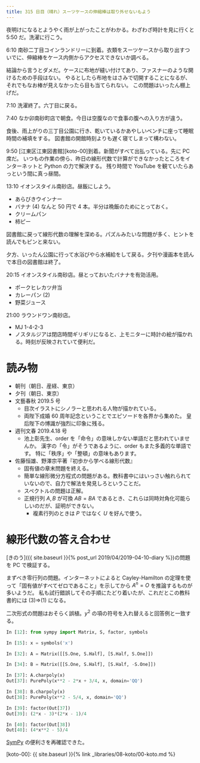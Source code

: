 ```yaml
---
title: 315 日目（晴れ）スーツケースの伸縮棒は取り外せないもよう
---
```


夜明けになるとようやく雨が上がったことがわかる。わざわざ時計を見に行くと 5:50 だ。洗濯に行こう。

6:10 南砂二丁目コインランドリーに到着。衣類をスーツケースから取り出すついでに、伸縮棒をケース内側からアクセスできないか調べる。

結論から言うとダメだ。ケースに布地が縫い付けてあり、ファスナーのような開けるための手段はない。
やるとしたら布地をはさみで切開することになるが、それでもなお棒が見えなかったら目も当てられない。
この問題はいったん棚上げだ。

7:10 洗濯終了。六丁目に戻る。

7:40 なか卯南砂町店で朝食。今日は空腹なので食事の腹への入り方が違う。

食後、雨上がりの三丁目公園に行き、乾いているかあやしいベンチに座って睡眠時間の補填をする。
図書館の開館時刻よりも遅く寝てしまって構わない。

9:50 [江東区江東図書館][koto-00]到着。新聞がすべて出払っている。先に PC 席だ。
いつもの作業の傍ら、昨日の線形代数で計算ができなかったところをインターネットと Python の力で解決する。
残り時間で YouTube を観ていたらあっという間に真っ昼間。

13:10 イオンスタイル南砂店。昼飯にしよう。
* あらびきウインナー
* バナナ (4) なんと 50 円で 4 本。半分は晩飯のためにとっておく。
* クリームパン
* 柿ピー

図書館に戻って線形代数の理解を深める。パズルみたいな問題が多く、ヒントを読んでもピンと来ない。

夕方、いったん公園に行って水浴びやら水補給をして戻る。夕刊や漫画本を読んで本日の図書館は終了。

20:15 イオンスタイル南砂店。昼とっておいたバナナを有効活用。
* ポークヒレカツ弁当
* カレーパン (2)
* 野菜ジュース

21:00 ラウンドワン南砂店。
* MJ 1-4-2-3
* ノスタルジアは閉店時間ギリギリになると、上モニターに時計の絵が描かれる。時刻が反映されていて便利だ。

# 読み物

* 朝刊（朝日、産経、東京）
* 夕刊（朝日、東京）
* 文藝春秋 2019.5 号
  * 目次イラストにシノラーと思われる人物が描かれている。
  * 両陛下成婚 60 周年記念ということでエピソードを各界から集めた。
    皇后陛下の博識が強烈に印象に残る。
* 週刊文春 2019.4.18 号
  * 池上彰先生、order を「命令」の意味しかない単語だと思われていませんか。
    漢字の「令」がそうであるように、order もまた多義的な単語です。
    特に「秩序」や「整頓」の意味もあります。
* 佐藤恒雄、野澤宗平著『初歩から学べる線形代数』
  * 固有値の章末問題を終える。
  * 簡単な線形微分方程式の問題がある。教科書中にはいっさい触れられていないので、自力で解法を発見しろということだ。
  * スペクトルの問題は正解。
  * 正規行列 $A, B$ が可換 $AB = BA$ であるとき、これらは同時対角化可能らしいのだが、証明ができない。
    * 複素行列のときは $P$ ではなく $U$ を好んで使う。

# 線形代数の答え合わせ

[きのう]({{ site.baseurl }}{% post_url 2019/04/2019-04-10-diary %})の問題を PC で検証する。

まずべき零行列の問題。インターネットによると Cayley-Hamilton の定理を使って「固有値がすべてゼロであること」を示してから $A^n = O$ を推論するものが多いようだ。
私も試行錯誤してその手順にたどり着いたが、これだとこの教科書的には (3)⇒(1) になる。

二次形式の問題はおそらく誤植。$y^2$ の項の符号を入れ替えると回答例と一致する。

```python
In [12]: from sympy import Matrix, S, factor, symbols

In [15]: x = symbols('x')

In [32]: A = Matrix([[S.One, S.Half], [S.Half, S.One]])

In [34]: B = Matrix([[S.One, S.Half], [S.Half, -S.One]])

In [37]: A.charpoly(x)
Out[37]: PurePoly(x**2 - 2*x + 3/4, x, domain='QQ')

In [38]: B.charpoly(x)
Out[38]: PurePoly(x**2 - 5/4, x, domain='QQ')

In [39]: factor(Out[37])
Out[39]: (2*x - 3)*(2*x - 1)/4

In [40]: factor(Out[38])
Out[40]: (4*x**2 - 5)/4
```

[SymPy](https://docs.sympy.org/) の便利さを再確認できた。

[koto-00]: {{ site.baseurl }}{% link _libraries/08-koto/00-koto.md %}
